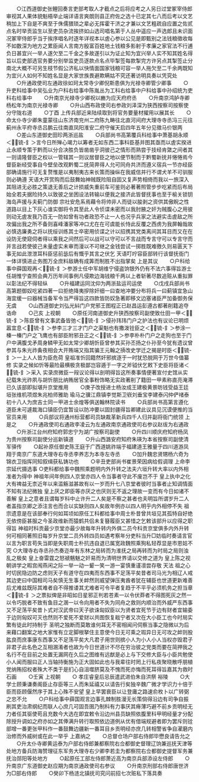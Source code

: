 <!-- { "loadSidebar": true } -->
　　○江西道御史张鲤回奏言吏部考取人才截点之后将应考之人另日过堂冢宰侍郎审视其人果体貌魁梧举止端详语言爽朗则县正府佐之选十已定其七八而后考以文艺稍加上下自是不爽至于侏儒猥琐之辈必无挥霍干济之才兼以文艺粗疏自应置之佐贰点名时举贡监生以至吏员杂流挨挤如山选司唱名第于人丛中遥应一声选郎且未识面况冢宰侍郎乎当于挨序唱名时逐年详视本以虗心参以公见是即甄别之法钱粮徵收每不如数深为地方之累臣闻人言南方殷富百姓地土钱粮多影射于孝廉之家官法不行逋负日甚宜兴一举人遂欠至二千金之多故遂引以为证止知为宜兴举人实不知其姓名得旨以后吏部选官务要分别举监吏员逐款点名点毕掣签每款掣完方许另点其掣签止分南北大概不可另生枝节假公济私以快情面国家钱粮可容一举人拖欠至二千余两既知为宜兴人如何不知姓名显是大家世族畏避欺瞒姑不究还著访明具奏以凭究处
　　○升通政使司左通政徐如珂太常寺少卿倪斯患俱为光禄寺卿管少卿事
　　○升吏科给事中吴弘业为户科右给事中陈胤丛为工科右给事中户科给事中孙绍统为吏科右给事中
　　○升南京光禄寺少卿祝以豳为应天府府丞
　　○升南京鸿胪寺卿杨松年为南京光禄寺卿
　　○升山西布政使司右参政刘泽深为狭西按察司按察使分守陇右道
　　○丁酉  上传兵部近来陆续取到将官务要量材擢用以展其长
　　○命太仆寺少卿朱童蒙往山东济南兖州二府陈九畴往北直河间府大理寺寺丞冯三元往蓟州永平府寺丞吕鹏云往南直凤阳淮安二府守催天启四年五年分见徵马价银两
　　○差山东道御史田珍两浙巡盐
　　○兵部尚书高第覆兵科给事中萧基胡永顺＜锍-釒＞言今日所殚心竭力以筹者无如东西二事科臣基并图其亟而以虗实揆进止永顺专策于黔而以分合决胜负皆凿凿乎洞彼己之情形而熟尝于技经肯綮之间者其一则请隆督臣之权以一管辖其一则议居督臣之地以便节制而于黔蜀新抚并惓惓焉今督臣新经受事自今壁垒改观黔蜀二抚简畀得人允可同舟共济而遵义宿兵一节亦经臣部确请施行可无复赘惟是以夷制夷古来长策而操纵在我威信并行不谓犬羊不可驯服则必确遵  天语大开赏购而后鼓舞始神贼既险阻自固又复声势相倚而我以一旅深入其阻进无必胜之策退无善后之计损威失重前车可鉴则必著著照管步步吃紧而后布局始全若夫据险持久以致彼之坐困设法转输以便我之接济此皆督抚事也至于榆关锁钥海岛声援与夫蓟门防御  宗社安危系焉藉令将帅非人而徒以朘剥之资供其傲睨之性道路以目上下灰心谁实御将令其至此人令侦谍未密而以我肘腋之奸为贼腹心之用彼则动无虗发我乃百无一防如曾有功者政恐不止一人也况乎兵家之法避实击虗敌之所攻偏出我之所不备则喜峰潘家等冲口尤在在可虞能长恃此反覆之西虏为我屏翰哉故必慎选廉勇之将以抚绥训练其士卒密用侦谍之计以招携其党类离间其耳目而又在在设防无使窥伺者得以乘我之间然后可以战可以守可以不言战而专言守可以专言守而并言战若使彼己未量虚实未审而漫以不可继之金钱尝试一掷胜既难徼久则易匮天下事无如此泄泄耳科臣惩前毖后有慨乎其言之伏乞  天语叮咛容臣部转行该督抚衙门一体详慎进止务图万全庶料敌确有成筭而制胜不出指掌矣  上是其议
　　○户科给事中薛国观再＜锍-釒＞参游士任中军胡维宁侵盗饷银外仍有不法六事得旨游士任胡惟宁查照会典万历年间事例凡侵欺边海钱粮千两以上者斩著尽数追赃从重拟罪以彰法纪不得轻纵
　　○升福建运同沈仰为两浙盐运司运使
　　○戊戌兵部尚书高第题御奴吃紧四著一曰拒绝降夷摉除奸细一曰查地冲要分布将兵一曰蓟镇宜急山海宜缓一曰器械当备军令当严得旨这四款皆防奴急著即移文边塞诸臣严加备御务保无虞
　　○山西道御史刘弘光紏门户党邪王图程正已赵昌运彭遵古都著削籍追夺诰命
　　○己亥  上视朝
　　○原任河南道御史升狭西按察司副使致仕田一甲＜锍-釒＞陈臣曾有文事武备皆弛＜锍-釒＞侵孙玮玮门户之护法也有议论已明烦嚣宜息＜锍-釒＞参李三才三才门户之渠魁也有撒泼铨臣之＜锍-釒＞参涂一榛一榛门户之飞鹰也有部臣附邪丑正之＜锍-釒＞参李朴朴门户之走狗也至于门户中满腹戈矛周身鳞甲无如太常少卿胡忻臣曾参其买孙丕扬之仆孙至今犹有遗议曾参其与朱光祚夤夜相会大开贿端又指其骗王元翰之摃改史学迁之揭是时臣＜锍-釒＞一上人人皆为臣危荷  皇祖准忻回籍然奸邪摈逐于一时犹恐脱网于万世今值纂修  实录之候如忻等最险最横极贪极鄙岂容遁于一字之斧钺伏乞敕下史臣将臣诸＜锍-釒＞采入  实录庶微臣一叚议论得以剖明得旨这所奏事情便著宣付史馆从实纪载朱光祚夙与胡忻朋比纳贿居官全事粉饰略无实政著削了籍田一甲素称直亮淹滞已久该部即拟堪升京堂推用
　　○庚子改授进士杨汝成王建极黄景昉钱受益王廷垣张维机项煜朱兆柏师雅助  瑜马之骥江鼎镇李觉斯卫嵚刘垂宝李建泰闪仲俨禇泰初十八人为庶吉士同一甲进士余煌等俱送翰林院读书
　　○兵部尚书高第言遵化道臣未可遽裁海口镇臣仍宜暂设以防冲要以固封疆得旨卿建此议具见沉谟便推的当官员来用
　　○兵部议将通州标营都司员缺裁革新兵四千人归并副将衙门统领  上是之
　　○升通政使司右通政李凌云为左通政南京通政使司右参议赵绂为右通政
　　○升浙江台州府知府郭忠宁为湖广按察司副使
　　○升四川顺庆府知府杨凤为贵州按察司副使分巡新镇道
　　○升山西潞安府知府朱瑛为本省按察司副使清军驿传
　　○起补原任御史陈王庭于广西道姚祚端于福建道王雅量于四川道游凤翔于南京广东道大理寺右寺丞李养志为本寺左寺丞
　　○加升魏忠贤甥杨六奇为锦衣卫指挥同知叙缉获私铸功也
　　○辛丑吏部尚书崔景荣因病给假调理  上命李宗延代摄选事
○吏科都给事中魏照乘题明内外升转之法夫六垣升转大率以内外相准者为得中  神祖年间年例四人京堂亦四人令当事者守此不废岂不于  皇上执中之化大有禆益无柰近年以来滥觞滋甚故有以一岁而升七八京堂者彼时当事者止知调情面不知有法纪微独  皇上厌之即臣等亦厌之也厌则无不返之理故一变而有今日如诸不善解  皇上之意者且谓每岁科中止许升二人矣是不察之甚者也夫明旨所谓岁升二人者盖指京卿之添注言也而合以实缺则四人矣故年例亦以四人明乎内外相停不失  祖宗遗意是在该部奉行何如耳顷如原任工科都给事中周士朴昔曾共垣见其孤特自好绝无依傍臣甚服之今圣政维新而猿鹤共侣未复簮履臣又甚惜之乞敕该部升以应得之职得旨  神祖时科贡最少京堂亦最少故每年升转内外俱二员今科贡京堂俱多内外升转何可相同著照旧每岁升京堂二员外转四员如遇考察年分吏科当升□妨临时奏请言官以言为职言苟失当即是失职周士朴抗违自退已属宽政魏照乘狥私轻荐显是市恩姑不究
○大理寺右寺丞孙杰奏迩年有东林之局转而为淮抚之局再转而为时局之局则浊乱之极矣  皇上奋雷霆之怒禠魑魅之奸易而为清明世界请以交修之道为  皇上陈之视朝讲学之暇宫闱燕闲之际一举一动一颦一笑一游一宴慎重谨凛尝存敬  天法  祖之心时切民隐边防之虑则天子有道守在四夷而东西事不足荡平矣昔者司马光为相辽人戒其边吏曰中国相司马矣慎无生事关衅然则威望弹压夷酋者犹在辅臣也世道更新难善后尤难兹既际其难者自不得推诿其尤难者可令平者复趋于不平乎必须机务之担当章＜锍-釒＞之票拟俾是非昭如日星邪正判若苍素一以令伏莽者不得图死灰之然一以令巧脱者不致有鱼目之溷一以令向用者不失为同舟之救则内顺治而外威严东西事又不足荡平矣昔卜式对汉武帝曰天子欲诛匈奴臣以为贤者宜死节于边有财者宜输委于边则匈奴可灭也然则不爱死不爱财以共图恢复戢宁者又次在大小臣工也今时局实繁有徒此时持制于  圣明之独断而莫敢谁何耳无不密相闻问伺察当事之隐微以为后来藉口翻案之地大家惟有立定脚根拏住主意使今日无可乘之瑕异日无可攻之衅则股肱良而庶事康东西事又不足荡平矣大凡君子用世则摈小人为小人小人当权亦毁君子非君子此名色之互相溷淆者也故为今日世道计不尽在穷治彼之党类而要在简押我之名行不在目前之处置无漏网在久后之图维有远猷是必上与下交修大臣与小臣共勉使小人闻而服曰正人当轴持衡施为正大固如此也与我辈往时罔上行私夜聚晓散呼朋植党纳贿招权者殊大不类于是扪心自沮噬脐莫及不愧而死亦悔而死耳得旨嘉其为救时石画
　　○壬寅  上视朝
　　○  孝庄睿皇后忌辰遣武进伯朱自洪祭  裕陵
　　○大学士顾秉谦奏阁臣止存臣等三人而朱延禧又以请告行矣独辛魏广微才学识力十倍于臣而臣顾偃然序于其上心殊不安望  皇上早罢衰臣以让登庸之路速俞枚卜以广转弼之忠不允
　　○户科给事中薛国观言边事孔棘制胜漫无长策倘得沿边有司争自振刷其吏治肃纲纪而联人心庶几可固吾圉乃制科有力事厌其瘠薄巧避不前乡贡明经无力者任其驱使苟且充数今大选在即宜敕令沿边州县员缺照依腹里科甲明经量才分配除授升调如之府亦如之其俸满升转行取照依边道例从优有借端规避者即为罢斥则铨部增一番更张甲科作一番鼓舞边疆新一番耳目乡贡明经亦庶几转相警省争自濯磨内治修而外威树或在此一举乎  上嘉纳之
　　○总督仓场户部右侍郎毕懋良请告允之
　　○升太仆寺卿黄运泰为户部右侍郎兼都察院右佥都御史督理辽饷兼巡抚天津等处地方备兵防海赞理征东军务大理寺右少卿李若圭为都察院右佥都御史提督军务兼抚治郧阳等处地方
　　○起原任工部左侍郎萧近高为南京兵部添设左侍郎
　　○升南京广东道御史赵应期为南京通政使司右参议
　　○升南京刑部右侍郎唐世济为□部右侍郎
　　○癸卯下杨涟北镇抚司究问前招七次赃私下落具奏
